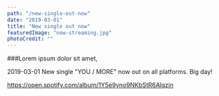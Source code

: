 ```yaml
---
path: "/new-single-out-now"
date: "2019-03-01"
title: "New single out now"
featuredImage: "now-streaming.jpg"
photoCredit: ""
---
```


###Lorem ipsum dolor sit amet, 

2019-03-01
New single "YOU / MORE" now out on all platforms. Big day!

https://open.spotify.com/album/1Y5e9yno9NKbStR6Alqzjn

